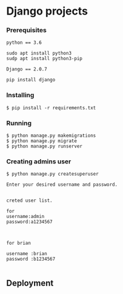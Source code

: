 # Django projects 
### Prerequisites
```
python == 3.6

sudo apt install python3
sudp apt install python3-pip

Django == 2.0.7

pip install django 
```
### Installing
```
$ pip install -r requirements.txt
```
### Running
```
$ python manage.py makemigrations
$ python manage.py migrate
$ python manage.py runserver
```
### Creating admins user
```
$ python manage.py createsuperuser
  
Enter your desired username and password.


creted user list.

for 
username:admin
password:a1234567



for brian

username :brian
password :b1234567


```


## Deployment
